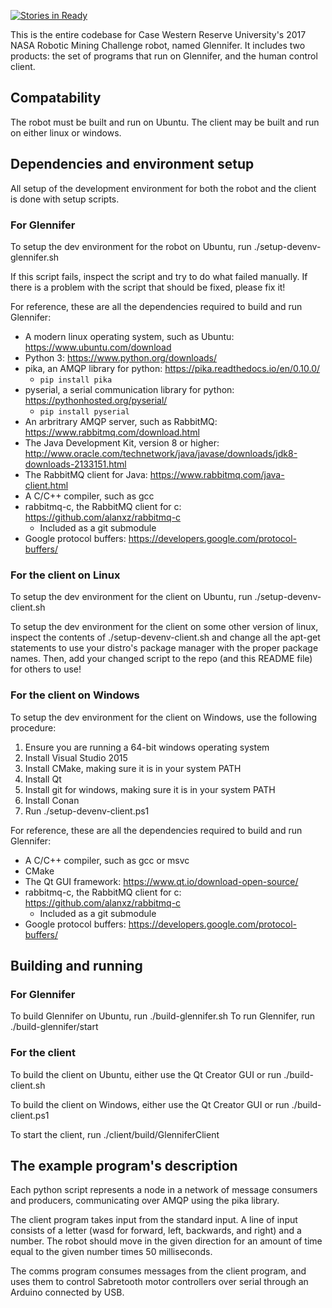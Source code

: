 [![Stories in Ready](https://badge.waffle.io/cwruRobotics/NASA-RMC-2017.png?label=ready&title=Ready)](https://waffle.io/cwruRobotics/NASA-RMC-2017)

This is the entire codebase for Case Western Reserve University's 2017 NASA Robotic Mining Challenge robot, named Glennifer. It includes two products: the set of programs that run on Glennifer, and the human control client.

## Compatability ##

The robot must be built and run on Ubuntu. The client may be built and run on either linux or windows.

## Dependencies and environment setup ##

All setup of the development environment for both the robot and the client is done with setup scripts.

### For Glennifer ###

To setup the dev environment for the robot on Ubuntu, run ./setup-devenv-glennifer.sh

If this script fails, inspect the script and try to do what failed manually. If there is a problem with the script that should be fixed, please fix it!

For reference, these are all the dependencies required to build and run Glennifer:

* A modern linux operating system, such as Ubuntu: https://www.ubuntu.com/download
* Python 3: https://www.python.org/downloads/
* pika, an AMQP library for python: https://pika.readthedocs.io/en/0.10.0/
  * `pip install pika`
* pyserial, a serial communication library for python: https://pythonhosted.org/pyserial/
  * `pip install pyserial`
* An arbritrary AMQP server, such as RabbitMQ: https://www.rabbitmq.com/download.html
* The Java Development Kit, version 8 or higher: http://www.oracle.com/technetwork/java/javase/downloads/jdk8-downloads-2133151.html
* The RabbitMQ client for Java: https://www.rabbitmq.com/java-client.html
* A C/C++ compiler, such as gcc
* rabbitmq-c, the RabbitMQ client for c: https://github.com/alanxz/rabbitmq-c
  * Included as a git submodule
* Google protocol buffers: https://developers.google.com/protocol-buffers/

### For the client on Linux ###

To setup the dev environment for the client on Ubuntu, run ./setup-devenv-client.sh

To setup the dev environment for the client on some other version of linux, inspect the contents of ./setup-devenv-client.sh and change all the apt-get statements to use your distro's package manager with the proper package names. Then, add your changed script to the repo (and this README file) for others to use!

### For the client on Windows ###

To setup the dev environment for the client on Windows, use the following procedure:

1. Ensure you are running a 64-bit windows operating system
2. Install Visual Studio 2015
3. Install CMake, making sure it is in your system PATH
4. Install Qt
5. Install git for windows, making sure it is in your system PATH
6. Install Conan
7. Run ./setup-devenv-client.ps1

For reference, these are all the dependencies required to build and run Glennifer:

* A C/C++ compiler, such as gcc or msvc
* CMake
* The Qt GUI framework: https://www.qt.io/download-open-source/
* rabbitmq-c, the RabbitMQ client for c: https://github.com/alanxz/rabbitmq-c
  * Included as a git submodule
* Google protocol buffers: https://developers.google.com/protocol-buffers/

## Building and running ##

### For Glennifer ###

To build Glennifer on Ubuntu, run ./build-glennifer.sh
To run Glennifer, run ./build-glennifer/start

### For the client ###

To build the client on Ubuntu, either use the Qt Creator GUI or run ./build-client.sh

To build the client on Windows, either use the Qt Creator GUI or run ./build-client.ps1

To start the client, run ./client/build/GlenniferClient

## The example program's description ##

Each python script represents a node in a network of message consumers and producers, communicating over AMQP using the pika library.

The client program takes input from the standard input. A line of input consists of a letter (wasd for forward, left, backwards, and right) and a number. The robot should move in the given direction for an amount of time equal to the given number times 50 milliseconds.

The comms program consumes messages from the client program, and uses them to control Sabretooth motor controllers over serial through an Arduino connected by USB.
